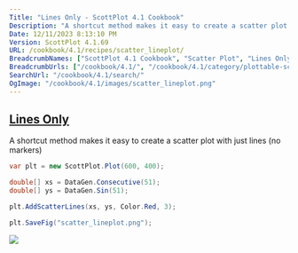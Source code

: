 ```yaml
---
Title: "Lines Only - ScottPlot 4.1 Cookbook"
Description: "A shortcut method makes it easy to create a scatter plot with just lines (no markers)"
Date: 12/11/2023 8:13:10 PM
Version: ScottPlot 4.1.69
URL: /cookbook/4.1/recipes/scatter_lineplot/
BreadcrumbNames: ["ScottPlot 4.1 Cookbook", "Scatter Plot", "Lines Only"]
BreadcrumbUrls: ["/cookbook/4.1/", "/cookbook/4.1/category/plottable-scatter-plot", "/cookbook/4.1/recipes/scatter_lineplot/"]
SearchUrl: "/cookbook/4.1/search/"
OgImage: "/cookbook/4.1/images/scatter_lineplot.png"
---
```


<h2><a id='lines-only' href='/cookbook/4.1/recipes/scatter_lineplot/'>Lines Only</a></h2>

A shortcut method makes it easy to create a scatter plot with just lines (no markers)

```cs
var plt = new ScottPlot.Plot(600, 400);

double[] xs = DataGen.Consecutive(51);
double[] ys = DataGen.Sin(51);

plt.AddScatterLines(xs, ys, Color.Red, 3);

plt.SaveFig("scatter_lineplot.png");
```

<img src='../../images/scatter_lineplot.png' class='d-block mx-auto my-5' />


